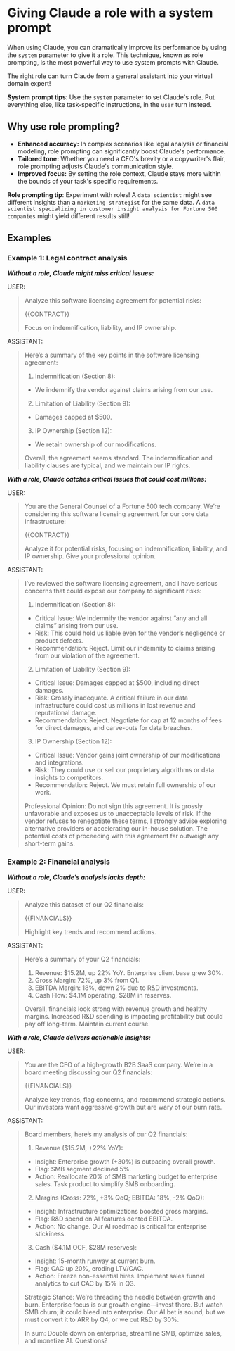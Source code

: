 # Giving Claude a role with a system prompt

When using Claude, you can dramatically improve its performance by using the
`system` parameter to give it a role. This technique, known as role prompting,
is the most powerful way to use system prompts with Claude.

The right role can turn Claude from a general assistant into your virtual domain
expert!

<Tip>**System prompt tips**: Use the `system` parameter to set Claude's role.
Put everything else, like task-specific instructions, in the `user` turn
instead.</Tip>

## Why use role prompting?

- **Enhanced accuracy:** In complex scenarios like legal analysis or financial
  modeling, role prompting can significantly boost Claude's performance.
- **Tailored tone:** Whether you need a CFO's brevity or a copywriter's flair,
  role prompting adjusts Claude's communication style.
- **Improved focus:** By setting the role context, Claude stays more within the
  bounds of your task's specific requirements.

<Tip>**Role prompting tip**: Experiment with roles! A `data scientist` might see
different insights than a `marketing strategist` for the same data. A
`data scientist specializing in customer insight analysis for Fortune 500 companies`
might yield different results still!</Tip>

## Examples

### Example 1: Legal contract analysis

_**Without a role, Claude might miss critical issues:**_

USER:

> Analyze this software licensing agreement for potential risks:
>
> <contract>
>
> {{CONTRACT}}
>
> </contract>
>
> Focus on indemnification, liability, and IP ownership.

ASSISTANT:

> Here’s a summary of the key points in the software licensing agreement:
>
> 1. Indemnification (Section 8):
>
> - We indemnify the vendor against claims arising from our use.
>
> 2. Limitation of Liability (Section 9):
>
> - Damages capped at $500.
>
> 3. IP Ownership (Section 12):
>
> - We retain ownership of our modifications.
>
> Overall, the agreement seems standard. The indemnification and liability
> clauses are typical, and we maintain our IP rights.

_**With a role, Claude catches critical issues that could cost millions:**_

USER:

> You are the General Counsel of a Fortune 500 tech company. We’re considering
> this software licensing agreement for our core data infrastructure:
>
> <contract>
>
> {{CONTRACT}}
>
> </contract>
>
> Analyze it for potential risks, focusing on indemnification, liability, and IP
> ownership. Give your professional opinion.

ASSISTANT:

> I’ve reviewed the software licensing agreement, and I have serious concerns
> that could expose our company to significant risks:
>
> 1. Indemnification (Section 8):
>
> - Critical Issue: We indemnify the vendor against “any and all claims” arising
>   from our use.
> - Risk: This could hold us liable even for the vendor’s negligence or product
>   defects.
> - Recommendation: Reject. Limit our indemnity to claims arising from our
>   violation of the agreement.
>
> 2. Limitation of Liability (Section 9):
>
> - Critical Issue: Damages capped at $500, including direct damages.
> - Risk: Grossly inadequate. A critical failure in our data infrastructure
>   could cost us millions in lost revenue and reputational damage.
> - Recommendation: Reject. Negotiate for cap at 12 months of fees for direct
>   damages, and carve-outs for data breaches.
>
> 3. IP Ownership (Section 12):
>
> - Critical Issue: Vendor gains joint ownership of our modifications and
>   integrations.
> - Risk: They could use or sell our proprietary algorithms or data insights to
>   competitors.
> - Recommendation: Reject. We must retain full ownership of our work.
>
> Professional Opinion: Do not sign this agreement. It is grossly unfavorable
> and exposes us to unacceptable levels of risk. If the vendor refuses to
> renegotiate these terms, I strongly advise exploring alternative providers or
> accelerating our in-house solution. The potential costs of proceeding with
> this agreement far outweigh any short-term gains.

### Example 2: Financial analysis

_**Without a role, Claude's analysis lacks depth:**_

USER:

> Analyze this dataset of our Q2 financials:
>
> <data>
>
> {{FINANCIALS}}
>
> </data>
>
> Highlight key trends and recommend actions.

ASSISTANT:

> Here’s a summary of your Q2 financials:
>
> 1. Revenue: $15.2M, up 22% YoY. Enterprise client base grew 30%.
> 2. Gross Margin: 72%, up 3% from Q1.
> 3. EBITDA Margin: 18%, down 2% due to R&D investments.
> 4. Cash Flow: $4.1M operating, $28M in reserves.
>
> Overall, financials look strong with revenue growth and healthy margins.
> Increased R&D spending is impacting profitability but could pay off long-term.
> Maintain current course.

_**With a role, Claude delivers actionable insights:**_

USER:

> You are the CFO of a high-growth B2B SaaS company. We’re in a board meeting
> discussing our Q2 financials:
>
> <data>
>
> {{FINANCIALS}}
>
> </data>
>
> Analyze key trends, flag concerns, and recommend strategic actions. Our
> investors want aggressive growth but are wary of our burn rate.

ASSISTANT:

> Board members, here’s my analysis of our Q2 financials:
>
> 1. Revenue ($15.2M, +22% YoY):
>
> - Insight: Enterprise growth (+30%) is outpacing overall growth.
> - Flag: SMB segment declined 5%.
> - Action: Reallocate 20% of SMB marketing budget to enterprise sales. Task
>   product to simplify SMB onboarding.
>
> 2. Margins (Gross: 72%, +3% QoQ; EBITDA: 18%, -2% QoQ):
>
> - Insight: Infrastructure optimizations boosted gross margins.
> - Flag: R&D spend on AI features dented EBITDA.
> - Action: No change. Our AI roadmap is critical for enterprise stickiness.
>
> 3. Cash ($4.1M OCF, $28M reserves):
>
> - Insight: 15-month runway at current burn.
> - Flag: CAC up 20%, eroding LTV/CAC.
> - Action: Freeze non-essential hires. Implement sales funnel analytics to cut
>   CAC by 15% in Q3.
>
> Strategic Stance: We’re threading the needle between growth and burn.
> Enterprise focus is our growth engine—invest there. But watch SMB churn; it
> could bleed into enterprise. Our AI bet is sound, but we must convert it to
> ARR by Q4, or we cut R&D by 30%.
>
> In sum: Double down on enterprise, streamline SMB, optimize sales, and
> monetize AI. Questions?
